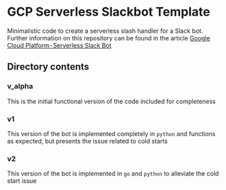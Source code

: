 # GCP Serverless Slackbot Template

Minimalistic code to create a serverless slash handler for a Slack bot. Further information on this repository can be found in the article [Google Cloud Platform - Serverless Slack Bot](https://medium.com/tbc)

## Directory contents

### v_alpha
This is the initial functional version of the code included for completeness

### v1
This version of the bot is implemented completely in `python` and functions as expected, but presents the issue related to cold starts

### v2
This version of the bot is implemented in `go` and `python` to alleviate the cold start issue
